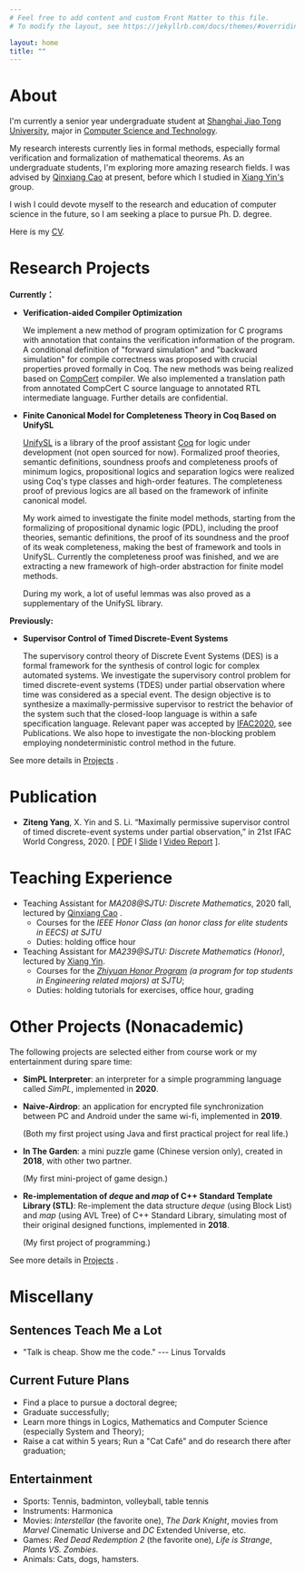 ```yaml
---
# Feel free to add content and custom Front Matter to this file.
# To modify the layout, see https://jekyllrb.com/docs/themes/#overriding-theme-defaults

layout: home
title: ""
---
```


# **About**

I'm currently a senior year undergraduate student at [Shanghai Jiao Tong University](https://www.sjtu.edu.cn/), major in [Computer Science and Technology](http://www.cs.sjtu.edu.cn/en/). 

My research interests currently lies in formal methods, especially formal verification  and formalization of mathematical theorems. As an undergraduate students, I'm exploring more amazing research fields. I was advised by [Qinxiang Cao](http://jhc.sjtu.edu.cn/people/members/qinxiang-cao.html) at present, before which I studied in [Xiang Yin's](http://xiangyin.sjtu.edu.cn/) group.

I wish I could devote myself to the research and education of computer science in the future, so I am seeking a place to pursue Ph. D. degree.

Here is my [CV](./cv/CV_ZitengYang_EN.pdf).

# **Research Projects**

**Currently：**

- **Verification-aided Compiler Optimization**

  We implement a new method of program optimization for C programs with annotation that contains the verification information of the program.  A conditional definition of "forward simulation" and "backward simulation"  for compile correctness was proposed with crucial properties proved formally in Coq. The new methods was being realized based on [CompCert](http://compcert.inria.fr/) compiler. We also implemented a translation path from annotated CompCert C source language to annotated RTL intermediate language. Further details are confidential.

- **Finite Canonical Model for Completeness Theory in Coq Based on UnifySL**

  [UnifySL](https://github.com/QinxiangCao/UnifySL) is a library of the proof assistant [Coq](https://coq.inria.fr/) for logic under development (not open sourced for now). Formalized proof theories, semantic definitions, soundness proofs and completeness proofs of minimum logics, propositional logics and separation logics were realized using Coq's type classes and high-order features. The completeness proof of previous logics are all based on the framework of infinite canonical model.

  My work aimed to investigate the finite model methods, starting from the formalizing of propositional dynamic logic (PDL), including the proof theories, semantic definitions, the proof of its soundness and  the proof of its weak completeness, making the best of framework and tools in UnifySL. Currently the completeness proof was finished, and we are extracting a new framework of high-order abstraction for finite model methods. 

  During my work, a lot of useful lemmas was also proved as a supplementary of the UnifySL library. 



**Previously:**

- **Supervisor Control of Timed Discrete-Event Systems** 

  The supervisory control theory of Discrete Event Systems (DES) is a formal framework for the synthesis of control logic for complex automated systems. We investigate the supervisory control problem for timed discrete-event systems (TDES) under partial observation where time was considered as a special event. The design objective is to synthesize a maximally-permissive supervisor to restrict the behavior of the system such that the closed-loop language is within a safe specification language. Relevant paper was accepted by [IFAC2020](https://www.ifac2020.org/),  see Publications.
  We also hope to investigate the non-blocking problem employing nondeterministic control method in the future.

  

See more details in [Projects](/project/) .



# **Publication**

- **Ziteng Yang**, X. Yin and S. Li. “Maximally permissive supervisor control of timed discrete-event systems under partial observation,” in 21st IFAC World Congress, 2020.  [ [PDF](./papers/IFAC2020/IFAC2020-Final-Full.pdf)  l  [Slide](./papers/IFAC2020/IFAC2020-Slides.pdf) l  [Video Report](./papers/IFAC2020/IFAC2020-Video.mp4) ]. 



# **Teaching Experience**

- Teaching Assistant  for *MA208@SJTU: Discrete Mathematics*, 2020 fall, lectured by [Qinxiang Cao](http://jhc.sjtu.edu.cn/people/members/qinxiang-cao.html) .
  - Courses for the *IEEE Honor Class (an honor class for elite students in EECS) at SJTU* 
  - Duties: holding office hour
- Teaching Assistant for  *MA239@SJTU: Discrete Mathematics (Honor)*, lectured by [Xiang Yin](http://xiangyin.sjtu.edu.cn/).
  - Courses for the  *[Zhiyuan Honor Program](https://zhiyuan.sjtu.edu.cn/html/zhiyuan/index.php) (a program for top students in Engineering related majors) at SJTU*;
  - Duties: holding tutorials for exercises, office hour, grading





# **Other Projects** (Nonacademic)

The following projects are selected either from course work or my entertainment during spare time:

- **SimPL Interpreter**: an interpreter for a simple programming language called *SimPL*, implemented in **2020**.

- **Naive-Airdrop**: an application for encrypted file synchronization between PC and Android under the same wi-fi, implemented in **2019**.  

  (Both my first project using Java and first practical project for real life.)

- **In The Garden**: a mini puzzle game (Chinese version only), created in **2018**, with other two partner. 

  (My first mini-project of game design.)

- **Re-implementation of *deque* and *map* of  C++ Standard Template Library (STL)**: Re-implement the data structure *deque* (using Block List) and *map* (using AVL Tree) of C++ Standard Library, simulating most of their original designed functions, implemented in **2018**. 

  (My first project of programming.)



See more details in [Projects](/project/) .



# **Miscellany**

## Sentences Teach Me a Lot

- "Talk is cheap. Show me the code." --- Linus Torvalds





## Current Future Plans

- Find a place to pursue a doctoral degree;
- Graduate successfully;
- Learn more things in Logics, Mathematics and Computer Science (especially System and Theory);
- Raise a cat within 5 years; Run a "Cat Café"  and do research there after graduation;



## Entertainment

- Sports:  Tennis, badminton, volleyball, table tennis
- Instruments: Harmonica
- Movies: *Interstellar* (the favorite one), *The Dark Knight*,  movies from *Marvel* Cinematic Universe and *DC* Extended Universe, etc.
- Games: *Red Dead Redemption 2* (the favorite one), *Life is Strange*, *Plants VS. Zombies*.
- Animals: Cats, dogs, hamsters.

